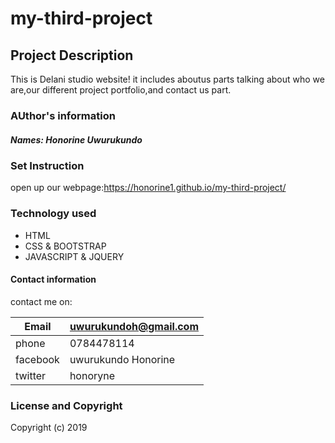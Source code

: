 # my-third-project

## Project Description

This is Delani studio website! it includes aboutus parts talking about who we are,our different project portfolio,and contact us part.

### AUthor's information

##### Names: Honorine Uwurukundo

### Set Instruction


 open up our webpage:https://honorine1.github.io/my-third-project/


### Technology used

+ HTML
+ CSS & BOOTSTRAP
+ JAVASCRIPT & JQUERY


#### Contact information

contact me on:


|Email               | uwurukundoh@gmail.com |
|--------------------|-----------------------|
| phone              |0784478114             |
|facebook            |uwurukundo Honorine    |
|twitter             |honoryne               |  
      


### License and Copyright

Copyright (c) 2019